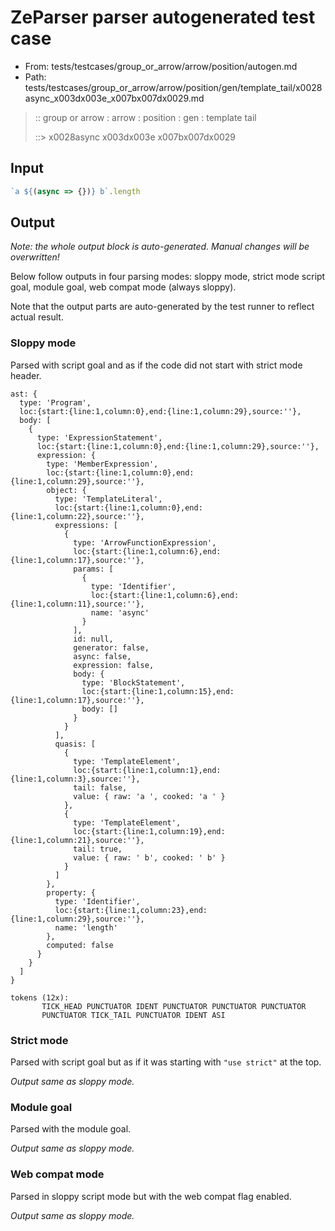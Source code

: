 # ZeParser parser autogenerated test case

- From: tests/testcases/group_or_arrow/arrow/position/autogen.md
- Path: tests/testcases/group_or_arrow/arrow/position/gen/template_tail/x0028async_x003dx003e_x007bx007dx0029.md

> :: group or arrow : arrow : position : gen : template tail
>
> ::> x0028async x003dx003e x007bx007dx0029

## Input


`````js
`a ${(async => {})} b`.length
`````

## Output

_Note: the whole output block is auto-generated. Manual changes will be overwritten!_

Below follow outputs in four parsing modes: sloppy mode, strict mode script goal, module goal, web compat mode (always sloppy).

Note that the output parts are auto-generated by the test runner to reflect actual result.

### Sloppy mode

Parsed with script goal and as if the code did not start with strict mode header.

`````
ast: {
  type: 'Program',
  loc:{start:{line:1,column:0},end:{line:1,column:29},source:''},
  body: [
    {
      type: 'ExpressionStatement',
      loc:{start:{line:1,column:0},end:{line:1,column:29},source:''},
      expression: {
        type: 'MemberExpression',
        loc:{start:{line:1,column:0},end:{line:1,column:29},source:''},
        object: {
          type: 'TemplateLiteral',
          loc:{start:{line:1,column:0},end:{line:1,column:22},source:''},
          expressions: [
            {
              type: 'ArrowFunctionExpression',
              loc:{start:{line:1,column:6},end:{line:1,column:17},source:''},
              params: [
                {
                  type: 'Identifier',
                  loc:{start:{line:1,column:6},end:{line:1,column:11},source:''},
                  name: 'async'
                }
              ],
              id: null,
              generator: false,
              async: false,
              expression: false,
              body: {
                type: 'BlockStatement',
                loc:{start:{line:1,column:15},end:{line:1,column:17},source:''},
                body: []
              }
            }
          ],
          quasis: [
            {
              type: 'TemplateElement',
              loc:{start:{line:1,column:1},end:{line:1,column:3},source:''},
              tail: false,
              value: { raw: 'a ', cooked: 'a ' }
            },
            {
              type: 'TemplateElement',
              loc:{start:{line:1,column:19},end:{line:1,column:21},source:''},
              tail: true,
              value: { raw: ' b', cooked: ' b' }
            }
          ]
        },
        property: {
          type: 'Identifier',
          loc:{start:{line:1,column:23},end:{line:1,column:29},source:''},
          name: 'length'
        },
        computed: false
      }
    }
  ]
}

tokens (12x):
       TICK_HEAD PUNCTUATOR IDENT PUNCTUATOR PUNCTUATOR PUNCTUATOR
       PUNCTUATOR TICK_TAIL PUNCTUATOR IDENT ASI
`````

### Strict mode

Parsed with script goal but as if it was starting with `"use strict"` at the top.

_Output same as sloppy mode._

### Module goal

Parsed with the module goal.

_Output same as sloppy mode._

### Web compat mode

Parsed in sloppy script mode but with the web compat flag enabled.

_Output same as sloppy mode._
